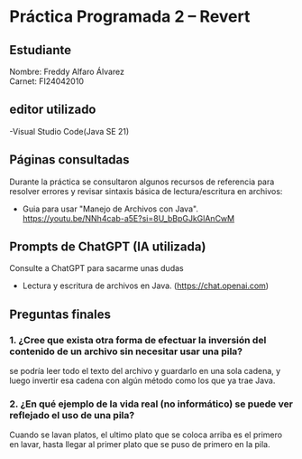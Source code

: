 # Práctica Programada 2 – Revert

## Estudiante
Nombre: Freddy Alfaro Álvarez  
Carnet: FI24042010  


## editor utilizado
-Visual Studio Code(Java SE 21) 



## Páginas consultadas
Durante la práctica se consultaron algunos recursos de referencia para resolver errores y revisar sintaxis básica de lectura/escritura en archivos:

- Guia para usar "Manejo de Archivos con Java".    https://youtu.be/NNh4cab-a5E?si=8U_bBpGJkGlAnCwM 



## Prompts de ChatGPT (IA utilizada)
Consulte a ChatGPT para sacarme unas dudas
- Lectura y escritura de archivos en Java.    (https://chat.openai.com)



## Preguntas finales

### 1. ¿Cree que exista otra forma de efectuar la inversión del contenido de un archivo sin necesitar usar una pila?
se podría leer todo el texto del archivo y guardarlo en una sola cadena, y luego invertir esa cadena con algún método como los que ya trae Java.

### 2. ¿En qué ejemplo de la vida real (no informático) se puede ver reflejado el uso de una pila?
Cuando se lavan platos, el ultimo plato que se coloca arriba es el primero en lavar, hasta llegar al primer plato que se puso de primero en la pila.



